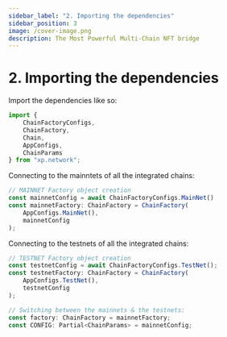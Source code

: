 ```yaml
---
sidebar_label: "2. Importing the dependencies"
sidebar_position: 3
image: /cover-image.png
description: The Most Powerful Multi-Chain NFT bridge
---
```


# 2. Importing the dependencies

Import the dependencies like so:<br/>

```javascript
import {
    ChainFactoryConfigs,
    ChainFactory,
    Chain,
    AppConfigs,
    ChainParams
} from "xp.network";
```
Connecting to the mainntets of all the integrated chains:
```javascript
// MAINNET Factory object creation
const mainnetConfig = await ChainFactoryConfigs.MainNet()
const mainnetFactory: ChainFactory = ChainFactory(
    AppConfigs.MainNet(),
    mainnetConfig
);
```

Connecting to the testnets of all the integrated chains:
```javascript
// TESTNET Factory object creation
const testnetConfig = await ChainFactoryConfigs.TestNet();
const testnetFactory: ChainFactory = ChainFactory(
    AppConfigs.TestNet(),
    testnetConfig
);

// Switching between the mainnets & the testnets:
const factory: ChainFactory = mainnetFactory;
const CONFIG: Partial<ChainParams> = mainnetConfig;
```